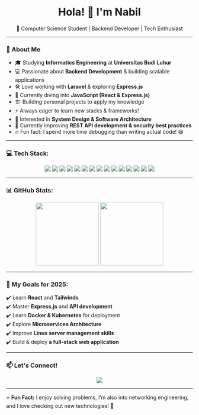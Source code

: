 <h1 align="center">Hola! 👋 I'm Nabil</h1>
<p align="center">
  🚀 Computer Science Student | Backend Developer | Tech Enthusiast
</p>

---

### 🚀 About Me
- 🎓 Studying **Informatics Engineering** at **Universitas Budi Luhur**
- 💻 Passionate about **Backend Development** & building scalable applications
- 🛠 Love working with **Laravel** & exploring **Express.js**
- 🌱 Currently diving into **JavaScript (React & Express.js)**
- 🏗️ Building personal projects to apply my knowledge  
- ⚡ Always eager to learn new stacks & frameworks!
- 📖 Interested in **System Design & Software Architecture**
- 🎯 Currently improving **REST API development & security best practices**
- 🔥 Fun fact: I spend more time debugging than writing actual code! 😆

---

### 💻 Tech Stack:
<p align="center">
  <img src="https://img.shields.io/badge/HTML5-E34F26?style=for-the-badge&logo=html5&logoColor=white" />
  <img src="https://img.shields.io/badge/CSS3-1572B6?style=for-the-badge&logo=css3&logoColor=white" />
  <img src="https://img.shields.io/badge/JavaScript-F7DF1E?style=for-the-badge&logo=javascript&logoColor=black" />
  <img src="https://img.shields.io/badge/PHP-777BB4?style=for-the-badge&logo=php&logoColor=white" />
  <img src="https://img.shields.io/badge/Laravel-FF2D20?style=for-the-badge&logo=laravel&logoColor=white" />
  <img src="https://img.shields.io/badge/MySQL-4479A1?style=for-the-badge&logo=mysql&logoColor=white" />
  <img src="https://img.shields.io/badge/Node.js-339933?style=for-the-badge&logo=node.js&logoColor=white" />
  <img src="https://img.shields.io/badge/Express.js-000000?style=for-the-badge&logo=express&logoColor=white" />
  <img src="https://img.shields.io/badge/React-61DAFB?style=for-the-badge&logo=react&logoColor=black" />
  <img src="https://img.shields.io/badge/Bootstrap-7952B3?style=for-the-badge&logo=bootstrap&logoColor=white" />
  <img src="https://img.shields.io/badge/Git-F05032?style=for-the-badge&logo=git&logoColor=white" />
  <img src="https://img.shields.io/badge/Postman-FF6C37?style=for-the-badge&logo=postman&logoColor=white" />
  <img src="https://img.shields.io/badge/Linux-FCC624?style=for-the-badge&logo=linux&logoColor=black" />
  <img src="https://img.shields.io/badge/Debian-A81D33?style=for-the-badge&logo=debian&logoColor=white" />
  <img src="https://img.shields.io/badge/Ubuntu-E95420?style=for-the-badge&logo=ubuntu&logoColor=white" />
</p>

---
### 📊 GitHub Stats:
<p align="center">
  <img src="https://github-readme-stats.vercel.app/api/top-langs/?username=MrLuluCat&layout=compact&theme=radical" height="170" />
  <img src="https://github-readme-stats.vercel.app/api?username=MrLuluCat&show_icons=true&theme=radical" height="170" />
</p>

---

### 🎯 My Goals for 2025:
✔️ Learn **React** and **Tailwinds**  
✔️ Master **Express.js** and **API development**  
✔️ Learn **Docker & Kubernetes** for deployment  
✔️ Explore **Microservices Architecture**  
✔️ Improve **Linux server management skills**  
✔️ Build & deploy **a full-stack web application**  

---

### 📫 Let's Connect!
<p align="center">
  <a href="https://www.linkedin.com/in/nabilasf/"><img src="https://img.shields.io/badge/LinkedIn-0A66C2?style=for-the-badge&logo=linkedin&logoColor=white" /></a>
</p>

---

⭐ **Fun Fact:** I enjoy solving problems, I’m also into networking engineering, and I love checking out new technologies! 🚀  

